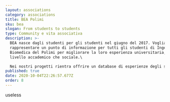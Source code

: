 ```yaml
---
layout: associations
category: associations
title: BEA Polimi
sku: bea
slogan: From students to students
type: Community e vita associativa
description: >-
  BEA nasce dagli studenti per gli studenti nel giugno del 2017. Vogliamo
  rappresentare un punto di informazione per tutti gli studenti di Ingegneria
  Biomedica del Polimi per migliorare la loro esperienza universitaria, sia a
  livello accademico che sociale.\

  Nei nostri progetti rientra offrire un database di esperienze degli studenti e fare da tramite con l’università per offrire opportunità formative anche al di fuori delle lezioni.
published: true
date: 2020-10-04T22:26:57.677Z
order: 8
---
```

useless